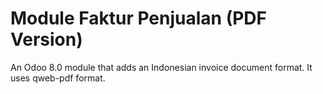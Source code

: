 # Module Faktur Penjualan (PDF Version)
An Odoo 8.0 module that adds an Indonesian invoice document format. It uses qweb-pdf format.
